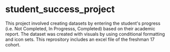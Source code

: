 # student_success_project
This project involved creating datasets by entering the student's progress (i.e. Not Completed, In Progresss, Completed) based on their academic report. The dataset was created with visuals by using conditional formatting and icon sets. This reprository includes an excel file of the freshman 17 cohort. 
